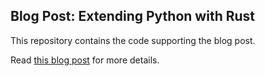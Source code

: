 ## Blog Post: Extending Python with Rust

This repository contains the code supporting the blog post.

Read [this blog post](https://medium.com/@p_chhetri/extending-python-with-rust-84e9299d34c1) for more details.

